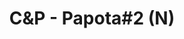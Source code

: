 ---
title: C&P - Papota#2 (N)
category: 01_artistas
designSlug: cat-paco-papota-2-n
image: '/products/cabezotas/490-papota-2/principal.jpg'
imageHover: '/products/cabezotas/490-papota-2/oversize.jpg'
prendas: [
    {   
        title: 'Remera',
        slug: 'remera',          
        image: '/products/cabezotas/490-papota-2/normal.jpg',
        price: 'remerasPrecio',
        talles: 'remerasTalles'
    },
    {
        title: 'Remera Oversize',
        slug: 'remera-oversize',
        image: '/products/cabezotas/490-papota-2/oversize.jpg',
         price: 'oversizePrecio',
        talles: 'oversizeTalles'
    },
    {
        title: 'Pupera Oversize',
        slug: 'pupera-oversize',
        image: '/products/cabezotas/490-papota-2/pupera.jpg',
        price: 'remerasPrecio',
        talles: 'remerasTalles'
    },
    {
         title: 'Buzo',
         slug: 'buzo',
         image: '/products/cabezotas/490-papota-2/buzo.jpg',
         price: buzosPrecio,
        talles: 'BuzosTalles'
     },
    {
        title: 'Musculosa M',
        slug: 'musculosa-mujer',
        image: '/products/cabezotas/490-papota-2/musculosa.jpg',
        price: 'musculosaPrecio',
        talles: 'musculosasMujerTalles'
    },
    {
        title: 'Musculosa H',
        slug: 'musculoso',
        image: '/products/cabezotas/490-papota-2/musculoso.jpg',
        price: 'musculosaPrecio',
        talles: 'musculosasHombreTalles'
    }
]
---